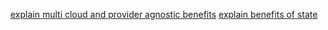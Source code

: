 

[explain multi cloud and provider agnostic benefits](https://github.com/taherkhan30/Terraform-Associate-Notes/blob/main/2a%20explain%20multi%20cloud%20and%20provider%20agnostic%20benefits)
[explain benefits of state](https://github.com/taherkhan30/Terraform-Associate-Notes/blob/main/2b-%20explain%20benefits%20of%20state)
